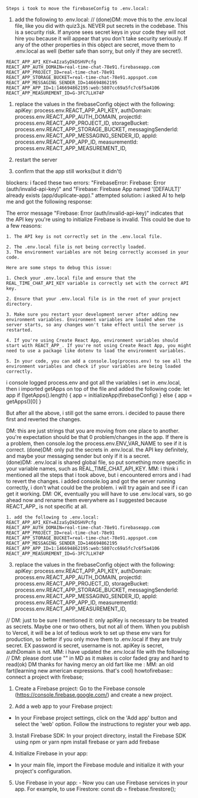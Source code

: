     Steps i took to move the firebaseConfig to .env.local:
  1. add the following to .env.local:
   // (done)DM: move this to the .env.local file, like you did with quiz3.js. NEVER put secrets in the codebase. This is a security risk. If anyone sees secret keys in your code they will not hire you because it will appear that you don't take security seriously. If any of the other properties in this object are secret, move them to .env.local as well (better safe than sorry, but only if they are secret!).

    REACT_APP_API_KEY=AIzaSyDkDSHVPcfg
    REACT_APP_AUTH_DOMAIN=real-time-chat-78e91.firebaseapp.com
    REACT_APP_PROJECT_ID=real-time-chat-78e91
    REACT_APP_STORAGE_BUCKET=real-time-chat-78e91.appspot.com
    REACT_APP_MESSAGING_SENDER_ID=146694862195
    REACT_APP_APP_ID=1:146694862195:web:5807cc69a5fc7c6f5a4106
    REACT_APP_MEASUREMENT_ID=G-3FC7LLH74P

  1. replace the values in the firebaseConfig object with the following:
    apiKey: process.env.REACT_APP_API_KEY,
    authDomain: process.env.REACT_APP_AUTH_DOMAIN,
    projectId: process.env.REACT_APP_PROJECT_ID,
    storageBucket: process.env.REACT_APP_STORAGE_BUCKET,
    messagingSenderId: process.env.REACT_APP_MESSAGING_SENDER_ID,
    appId: process.env.REACT_APP_APP_ID,
    measurementId: process.env.REACT_APP_MEASUREMENT_ID,

  2. restart the server
  3. confirm that the app still works(but it didn't)

  blockers: i faced these two errors: "FirebaseError: Firebase: Error (auth/invalid-api-key)" and "Firebase: Firebase App named '[DEFAULT]' already exists (app/duplicate-app)."
  attempted solution: i asked AI to help me and got the following response:

  The error message "Firebase: Error (auth/invalid-api-key)" indicates that the API key you're using to initialize Firebase is invalid. This could be due to a few reasons:

    1. The API key is not correctly set in the .env.local file.

    2. The .env.local file is not being correctly loaded.
    3. The environment variables are not being correctly accessed in your code.

    Here are some steps to debug this issue:

    1. Check your .env.local file and ensure that the REAL_TIME_CHAT_API_KEY variable is correctly set with the correct API key.

    2. Ensure that your .env.local file is in the root of your project directory.

    3. Make sure you restart your development server after adding new environment variables. Environment variables are loaded when the server starts, so any changes won't take effect until the server is restarted.

    4. If you're using Create React App, environment variables should start with REACT_APP_. If you're not using Create React App, you might need to use a package like dotenv to load the environment variables.

    5. In your code, you can add a console.log(process.env) to see all the environment variables and check if your variables are being loaded correctly.
i console logged process.env and got all the variables i set in .env.local, then i imported getApps on top of the file and added the following code:
  let app
  if (!getApps().length) {
    app = initializeApp(firebaseConfig)
  } else {
    app = getApps()[0]
  }

  But after all the above, i still got the same errors. i decided to pause there first and reverted the changes.

  DM: this are just strings that you are moving from one place to another. you're expectation should be that 0 problem/changes in the app. If there is a problem, then console.log the process.env.ENV_VAR_NAME to see if it is correct. 
  (done)DM: only put the secrets in .env.local. the API key definitely, and maybe your messaging sender but only if it is a secret.  
  (done)DM: .env.local is shared global file, so put something more specific in your variable names, such as REAL_TIME_CHAT_API_KEY. MM: i think i mentioned all the steps that i took above, but i encountered errors and i had to revert the changes. i added console.log and got the server running correctly, i don't what could be the problem. i will try again and see if i can get it working. DM: OK, eventually you will have to use .env.local vars, so go ahead now and rename them everywhere as I suggested because REACT_APP_ is not specific at all.

    1. add the following to .env.local:
    REACT_APP_API_KEY=AIzaSyDkDSHVPcfg
    REACT_APP_AUTH_DOMAIN=real-time-chat-78e91.firebaseapp.com
    REACT_APP_PROJECT_ID=real-time-chat-78e91
    REACT_APP_STORAGE_BUCKET=real-time-chat-78e91.appspot.com
    REACT_APP_MESSAGING_SENDER_ID=146694862195
    REACT_APP_APP_ID=1:146694862195:web:5807cc69a5fc7c6f5a4106
    REACT_APP_MEASUREMENT_ID=G-3FC7LLH74P

  3. replace the values in the firebaseConfig object with the following:
    apiKey: process.env.REACT_APP_API_KEY,
    authDomain: process.env.REACT_APP_AUTH_DOMAIN,
    projectId: process.env.REACT_APP_PROJECT_ID,
    storageBucket: process.env.REACT_APP_STORAGE_BUCKET,
    messagingSenderId: process.env.REACT_APP_MESSAGING_SENDER_ID,
    appId: process.env.REACT_APP_APP_ID,
    measurementId: process.env.REACT_APP_MEASUREMENT_ID,
 
  // DM: just to be sure I mentioned it: only apiKey is necessary to be treated as secrets. Maybe one or two others, but not all of them. When you publish to Vercel, it will be a lot of tedious work to set up these env vars for production, so better if you only move them to .env.local if they are truly secret. EX password is secret, username is not. apiKey is secret, authDomain is not. MM: i have updated the .env.local file with the following:
// DM: please dont use "<!-- -->" in MD as it makes is color faded gray and hard to read(ok) DM thanks for having mercy an old fart like me : MM: an old fart(learning new american expressions. that's cool)
 howtofirebase:: connect a project with firebase;

  1. Create a Firebase project: Go to the Firebase console (https://console.firebase.google.com/) and create a new project.

  2. Add a web app to your Firebase project: 
   - In your Firebase project settings, click on the 'Add app' button and select the 'web' option. Follow the instructions to register your web app.

  3. Install Firebase SDK: In your project directory, install the Firebase SDK using npm or yarn
     npm install firebase
  or
     yarn add firebase

  4. Initialize Firebase in your app: 
   - In your main file, import the Firebase module and initialize it with your project's configuration.
  5. Use Firebase in your app: 
    - Now you can use Firebase services in your app. For example, to use Firestore:
       const db = firebase.firestore();
  
